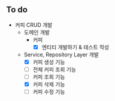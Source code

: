 ## To do
- 커피 CRUD 개발
  - 도메인 개발
    - 커피 
      - [X] 엔티티 개발하기 & 테스트 작성
  - Service, Repository Layer 개발
    - [X] 커피 생성 기능
    - [ ] 전체 커피 조회 기능
    - [ ] 커피 조회 기능
    - [X] 커피 삭제 기능
    - [ ] 커피 수정 기능